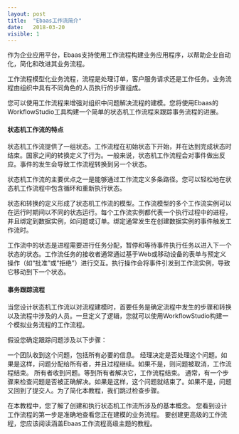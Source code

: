```yaml
---
layout: post
title:  "Ebaas工作流简介"
date:   2018-03-20
visible: 1
---
```


作为企业应用平台，Ebaas支持使用工作流程构建业务应用程序，以帮助企业自动化，简化和改进其业务流程。

工作流程模型化业务流程，流程是处理订单，客户服务请求还是工作任务。业务流程由组织中具有不同角色的人员执行的步骤组成。

您可以使用工作流程来增强对组织中问题解决流程的建模。您将使用Ebaas的WorkflowStudio工具构建一个简单的状态机工作流程来跟踪事务流程的进展。

#### 状态机工作流的特点

状态机工作流提供了一组状态。工作流程在初始状态下开始，并在达到完成状态时结束。国家之间的转换定义了行为。一般来说，状态机工作流程会对事件做出反应。事件的发生会导致工作流程转换到另一个状态。

状态机工作流的主要优点之一是能够通过工作流定义多条路径。您可以轻松地在状态机工作流程中包含循环和重新执行状态。

状态和转换的定义形成了状态机工作流的模型。工作流模型的多个工作流实例可以在运行时期间以不同的状态运行。每个工作流实例都代表一个执行过程中的进程，并且绑定到数据实例，如问题或订单。绑定通常发生在创建数据实例的事件触发工作流时。

工作流中的状态是进程需要进行任务分配，暂停和等待事件执行任务以进入下一个状态的状态。工作流任务的接收者通常通过基于Web或移动设备的表单与预定义操作（如“批准”或“拒绝”）进行交互。执行操作会将事件引发到工作流实例，导致它移动到下一个状态。

#### 事务跟踪流程

当您设计状态机工作流以对流程建模时，首要任务是确定流程中发生的步骤和转换以及流程中涉及的人员。一旦定义了逻辑，您就可以使用WorkflowStudio构建一个模拟业务流程的工作流程。

假设您确定跟踪问题涉及以下步骤：

一个团队收到这个问题，包括所有必要的信息。
经理决定是否处理这个问题。如果是这样，问题分配给所有者，并且过程继续。如果不是，则问题被取消，工作流程结束。
所有者收到问题。等到所有者解决它，工作流程结束。
通常，有一个步骤来检查问题是否被正确解决。如果是这样，这个问题就结束了。如果不是，问题又回到了提交人。为了简化本教程，我们跳过检查步骤。

在本教程中，您了解了创建和执行状态机工作流所涉及的基本概念。 您看到设计工作流程的第一步是准确地查看您正在建模的业务流程。 要创建更高级的工作流程，您应该阅读涵盖Ebaas工作流程高级主题的教程。


